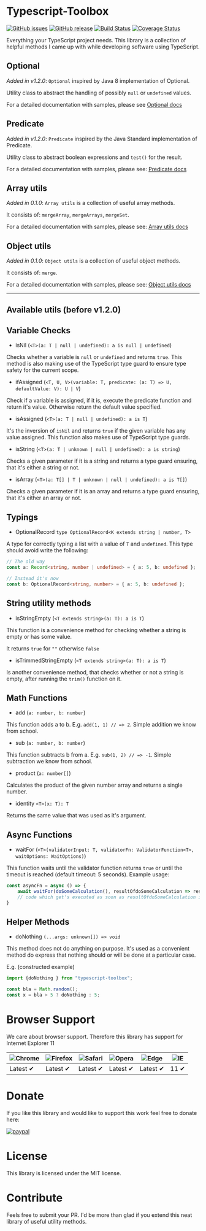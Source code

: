 # Typescript-Toolbox

[![GitHub issues](https://img.shields.io/github/issues/R3DST0RM/typescript-toolbox)](https://github.com/R3DST0RM/typescript-toolbox/issues)
[![GitHub release](https://img.shields.io/github/v/release/R3DST0RM/typescript-toolbox.svg)](https://github.com/R3DST0RM/typescript-toolbox/releases)
[![Build Status](https://travis-ci.org/R3DST0RM/typescript-toolbox.svg?branch=master)](https://travis-ci.org/R3DST0RM/typescript-toolbox)
[![Coverage Status](https://coveralls.io/repos/github/R3DST0RM/typescript-toolbox/badge.svg?branch=master)](https://coveralls.io/github/R3DST0RM/typescript-toolbox?branch=master)

Everything your TypeScript project needs. This library is a collection of helpful methods I came up with while developing software using TypeScript.

## Optional

*Added in v1.2.0*: `Optional` inspired by Java 8 implementation of Optional.

Utility class to abstract the handling of possibly `null` or `undefined` values.

For a detailed documentation with samples, please see [Optional docs](https://github.com/R3DST0RM/typescript-toolbox/wiki/Optional)

## Predicate

*Added in v1.2.0*: `Predicate` inspired by the Java Standard implementation of Predicate.

Utility class to abstract boolean expressions and `test()` for the result.

For a detailed documentation with samples, please see: [Predicate docs](https://github.com/R3DST0RM/typescript-toolbox/wiki/Predicate)

## Array utils

*Added in 0.1.0*: `Array utils` is a collection of useful array methods.

It consists of: `mergeArray`, `mergeArrays`, `mergeSet`.

For a detailed documentation with samples, please see: [Array utils docs](https://github.com/R3DST0RM/typescript-toolbox/wiki/Array-utils)

## Object utils

*Added in 0.1.0*: `Object utils` is a collection of useful object methods.

It consists of: `merge`.

For a detailed documentation with samples, please see: [Object utils docs](https://github.com/R3DST0RM/typescript-toolbox/wiki/Object-utils)

---

## Available utils (before v1.2.0)

## Variable Checks

- isNil (`<T>(a: T | null | undefined): a is null | undefined`)

Checks whether a variable is `null` or `undefined` and returns `true`. This method is also making use of the TypeScript type guard to ensure type safety for the current scope.

- ifAssigned (`<T, U, V>(variable: T, predicate: (a: T) => U, defaultValue: V): U | V`)

Check if a variable is assigned, if it is, execute the predicate function and return it's value. Otherwise return the default value specified.

- isAssigned (`<T>(a: T | null | undefined): a is T`)

It's the inversion of `isNil` and returns `true` if the given variable has any value assigned. This function also makes use of TypeScript type guards.

- isString (`<T>(a: T | unknown | null | undefined): a is string`)

Checks a given parameter if it is a string and returns a type guard ensuring, that it's either a string or not.

- isArray (`<T>(a: T[] | T | unknown | null | undefined): a is T[]`)

Checks a given parameter if it is an array and returns a type guard ensuring, that it's either an array or not.

## Typings

- OptionalRecord `type OptionalRecord<K extends string | number, T>`

A type for correctly typing a list with a value of `T` and `undefined`. This type should avoid write the following:

```typescript
// The old way
const a: Record<string, number | undefined> = { a: 5, b: undefined };

// Instead it's now
const b: OptionalRecord<string, number> = { a: 5, b: undefined };
```

## String utility methods

-  isStringEmpty (`<T extends string>(a: T): a is T`)

This function is a convenience method for checking whether a string is empty or has some value.

It returns `true` for `""` otherwise `false`

-  isTrimmedStringEmpty (`<T extends string>(a: T): a is T`)

Is another convenience method, that checks whether or not a string is empty, after running the `trim()` function on it.

## Math Functions

-  add (`a: number, b: number`)

This function adds a to b. E.g. `add(1, 1) // => 2`. Simple addition we know from school.

-  sub (`a: number, b: number`)

This function subtracts b from a. E.g. `sub(1, 2) // => -1`. Simple subtraction we know from school.

-  product (`a: number[]`)

Calculates the product of the given number array and returns a single number.

-  identity `<T>(x: T): T`

Returns the same value that was used as it's argument.

## Async Functions

-  waitFor (`<T>(validatorInput: T, validatorFn: ValidatorFunction<T>, waitOptions: WaitOptions)`)

This function waits until the validator function returns `true` or until the timeout is reached (default timeout: 5 seconds).
Example usage:

```typescript
const asyncFn = async () => {
    await waitFor(doSomeCalculation(), resultOfdoSomeCalculation => resultOfdoSomeCalculation === 5);
    // code which get's executed as soon as resultOfdoSomeCalculation is equal to 5 otherwise the Promise will get rejected after 5 seconds
}
```

## Helper Methods

- doNothing `(...args: unknown[]) => void`

This method does not do anything on purpose. It's used as a convenient method do express that nothing should or will be done at a particular case.

E.g. (constructed example) 
```typescript
import {doNothing } from "typescript-toolbox";

const bla = Math.random();
const x = bla > 5 ? doNothing : 5;
```

# Browser Support

We care about browser support. Therefore this library has support for Internet Explorer 11

![Chrome](https://raw.github.com/alrra/browser-logos/master/src/chrome/chrome_48x48.png) | ![Firefox](https://raw.github.com/alrra/browser-logos/master/src/firefox/firefox_48x48.png) | ![Safari](https://raw.github.com/alrra/browser-logos/master/src/safari/safari_48x48.png) | ![Opera](https://raw.github.com/alrra/browser-logos/master/src/opera/opera_48x48.png) | ![Edge](https://raw.github.com/alrra/browser-logos/master/src/edge/edge_48x48.png) | ![IE](https://raw.github.com/alrra/browser-logos/master/src/archive/internet-explorer_9-11/internet-explorer_9-11_48x48.png) |
--- | --- | --- | --- | --- | --- |
Latest ✔ | Latest ✔ | Latest ✔ | Latest ✔ | Latest ✔ | 11 ✔ |

# Donate

If you like this library and would like to support this work feel free to donate here:

[![paypal](https://www.paypalobjects.com/en_US/DK/i/btn/btn_donateCC_LG.gif)](https://www.paypal.com/cgi-bin/webscr?cmd=_donations&business=dominik.schwarzbauer%40googlemail.com)

# License

This library is licensed under the MIT license.

# Contribute

Feels free to submit your PR. I'd be more than glad if you extend this neat library of useful utility methods.
